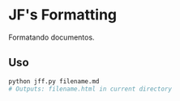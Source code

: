 # JF's Formatting

Formatando documentos.

## Uso

```bash
python jff.py filename.md
# Outputs: filename.html in current directory
```